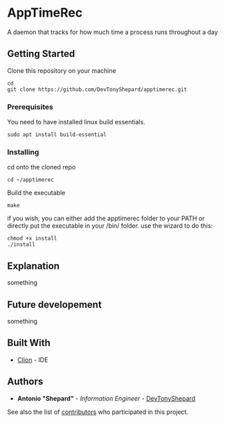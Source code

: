 # AppTimeRec
A daemon that tracks for how much time a process runs throughout a day

## Getting Started

Clone this repository on your machine
```
cd
git clone https://github.com/DevTonyShepard/apptimerec.git
```

### Prerequisites

You need to have installed linux build essentials.

```
sudo apt install build-essential
```

### Installing

cd onto the cloned repo
```
cd ~/apptimerec 
```

Build the executable

```
make
```

if you wish, you can either add the apptimerec folder to your PATH or directly put the executable in your /bin/ folder. use the wizard to do this:

```
chmod +x install
./install
```
## Explanation
something

## Future developement
something

## Built With
* [Clion](https://www.jetbrains.com/clion/) - IDE

## Authors

* **Antonio "Shepard"** - *Information Engineer* - [DevTonyShepard](https://github.com/DevTonyShepard)

See also the list of [contributors](https://github.com/your/project/contributors) who participated in this project.
